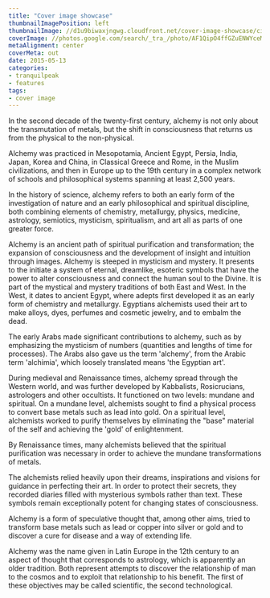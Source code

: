 ```yaml
---
title: "Cover image showcase"
thumbnailImagePosition: left
thumbnailImage: //d1u9biwaxjngwg.cloudfront.net/cover-image-showcase/city-750.jpg
coverImage: //photos.google.com/search/_tra_/photo/AF1QipO4ffGZuENWYceMo-glDPUVpaBRcOheyhOf6mMP
metaAlignment: center
coverMeta: out
date: 2015-05-13
categories:
- tranquilpeak
- features
tags:
- cover image
---
```


In the second decade of the twenty-first century, alchemy is not only about the transmutation of metals, but the shift in consciousness that returns us from the physical to the non-physical.
<!--more-->
Alchemy was practiced in Mesopotamia, Ancient Egypt, Persia, India, Japan, Korea and China, in Classical Greece and Rome, in the Muslim civilizations, and then in Europe up to the 19th century in a complex network of schools and philosophical systems spanning at least 2,500 years.

In the history of science, alchemy refers to both an early form of the investigation of nature and an early philosophical and spiritual discipline, both combining elements of chemistry, metallurgy, physics, medicine, astrology, semiotics, mysticism, spiritualism, and art all as parts of one greater force.

Alchemy is an ancient path of spiritual purification and transformation; the expansion of consciousness and the development of insight and intuition through images. Alchemy is steeped in mysticism and mystery. It presents to the initiate a system of eternal, dreamlike, esoteric symbols that have the power to alter consciousness and connect the human soul to the Divine.
It is part of the mystical and mystery traditions of both East and West. In the West, it dates to ancient Egypt, where adepts first developed it as an early form of chemistry and metallurgy. Egyptians alchemists used their art to make alloys, dyes, perfumes and cosmetic jewelry, and to embalm the dead.

The early Arabs made significant contributions to alchemy, such as by emphasizing the mysticism of numbers (quantities and lengths of time for processes). The Arabs also gave us the term 'alchemy', from the Arabic term 'alchimia', which loosely translated means 'the Egyptian art'.

During medieval and Renaissance times, alchemy spread through the Western world, and was further developed by Kabbalists, Rosicrucians, astrologers and other occultists. It functioned on two levels: mundane and spiritual. On a mundane level, alchemists sought to find a physical process to convert base metals such as lead into gold. On a spiritual level, alchemists worked to purify themselves by eliminating the "base" material of the self and achieving the 'gold' of enlightenment.

By Renaissance times, many alchemists believed that the spiritual purification was necessary in order to achieve the mundane transformations of metals.

The alchemists relied heavily upon their dreams, inspirations and visions for guidance in perfecting their art. In order to protect their secrets, they recorded diaries filled with mysterious symbols rather than text. These symbols remain exceptionally potent for changing states of consciousness.

Alchemy is a form of speculative thought that, among other aims, tried to transform base metals such as lead or copper into silver or gold and to discover a cure for disease and a way of extending life.

Alchemy was the name given in Latin Europe in the 12th century to an aspect of thought that corresponds to astrology, which is apparently an older tradition. Both represent attempts to discover the relationship of man to the cosmos and to exploit that relationship to his benefit. The first of these objectives may be called scientific, the second technological.